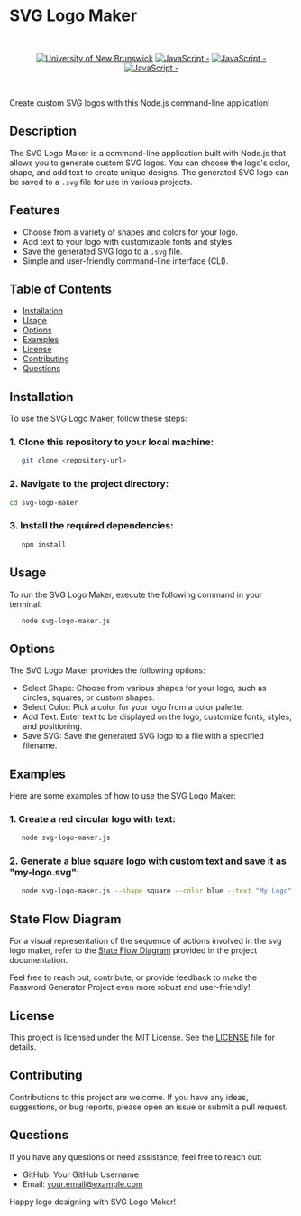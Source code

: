 # SVG Logo Maker

<br/>
<p align="center">
    <a href="https://unb.ca/cel/bootcamps/coding.html">
        <img alt="University of New Brunswick" src="https://img.shields.io/static/v1.svg?label=bootcamp&message=UNB&color=red" /></a>
        <a href="" >
        <img alt="JavaScript - " src="https://img.shields.io/static/v1.svg?label=JavaScript&message=ES6&color=violet" /></a>
    <a href="" >
        <img alt="JavaScript - " src="https://img.shields.io/static/v1.svg?label=Node.js&message=Server&color=green" /></a>
    <a href="" >
        <img alt="JavaScript - " src="https://img.shields.io/static/v1.svg?label=npm&message=packages&color=blue" /></a>
</p>
<br/>

Create custom SVG logos with this Node.js command-line application!

## Description

The SVG Logo Maker is a command-line application built with Node.js that allows you to generate custom SVG logos. You can choose the logo's color, shape, and add text to create unique designs. The generated SVG logo can be saved to a `.svg` file for use in various projects.

## Features

- Choose from a variety of shapes and colors for your logo.
- Add text to your logo with customizable fonts and styles.
- Save the generated SVG logo to a `.svg` file.
- Simple and user-friendly command-line interface (CLI).

## Table of Contents

- [Installation](#installation)
- [Usage](#usage)
- [Options](#options)
- [Examples](#examples)
- [License](#license)
- [Contributing](#contributing)
- [Questions](#questions)

## Installation

To use the SVG Logo Maker, follow these steps:

### 1. Clone this repository to your local machine:
```bash
   git clone <repository-url>
```

### 2. Navigate to the project directory:
```bash
cd svg-logo-maker
```

### 3. Install the required dependencies:
```bash
   npm install
```

## Usage

To run the SVG Logo Maker, execute the following command in your terminal:

```bash
   node svg-logo-maker.js
```

## Options

The SVG Logo Maker provides the following options:

-   Select Shape: Choose from various shapes for your logo, such as circles, squares, or custom shapes.
-   Select Color: Pick a color for your logo from a color palette.
-   Add Text: Enter text to be displayed on the logo, customize fonts, styles, and positioning.
-   Save SVG: Save the generated SVG logo to a file with a specified filename.

## Examples

Here are some examples of how to use the SVG Logo Maker:

### 1. Create a red circular logo with text:
```bash
   node svg-logo-maker.js
```

### 2. Generate a blue square logo with custom text and save it as "my-logo.svg":
```bash
   node svg-logo-maker.js --shape square --color blue --text "My Logo" --save my-logo.svg
```

## State Flow Diagram
For a visual representation of the sequence of actions involved in the svg logo maker, refer to the [State Flow Diagram][state-flow] provided in the project documentation.

Feel free to reach out, contribute, or provide feedback to make the Password Generator Project even more robust and user-friendly!

## License

This project is licensed under the MIT License. See the [LICENSE][MIT] file for details.

## Contributing

Contributions to this project are welcome. If you have any ideas, suggestions, or bug reports, please open an issue or submit a pull request.

## Questions

If you have any questions or need assistance, feel free to reach out:

-   GitHub: Your GitHub Username
-   Email: your.email@example.com

Happy logo designing with SVG Logo Maker!

[js-code]: <>
[state-flow]: <>
[MIT]: <>